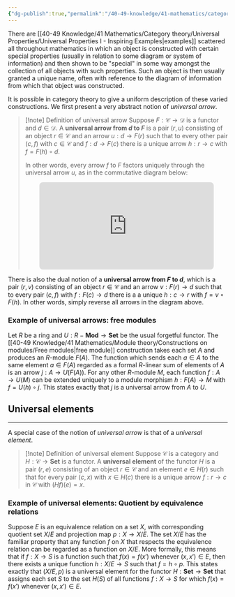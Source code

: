 ```yaml
---
{"dg-publish":true,"permalink":"/40-49-knowledge/41-mathematics/category-theory/universal-properties/universal-arrows-and-elements/","tags":["category_theory"],"updated":"2025-03-31T12:48:03-07:00"}
---
```


There are [[40-49 Knowledge/41 Mathematics/Category theory/Universal Properties/Universal Properties I - Inspiring Examples\|examples]] scattered all throughout mathematics in which an object is constructed with certain special properties (usually in relation to some diagram or system of information) and then shown to be "special" in some way amongst the collection of all objects with such properties. Such an object is then usually granted a unique name, often with reference to the diagram of information from which that object was constructed.

It is possible in category theory to give a uniform description of these varied constructions. We first present a very abstract notion of *universal arrow*.

>[!note] Definition of universal arrow
>Suppose $F:\mathcal{C}\to \mathcal{D}$ is a functor and $d\in \mathcal{D}$. A **universal arrow from $d$ to $F$** is a pair $(r,u)$ consisting of an object $r\in \mathcal{C}$ and an arrow $u:d\to F(r)$ such that to every other pair $(c,f)$ with $c\in \mathcal{C}$ and $f:d\to F(c)$ there is a unique arrow $h:r\to c$ with $f=F(h)\circ d$.
>
>In other words, every arrow $f$ to $F$ factors uniquely through the universal arrow $u$, as in the commutative diagram below:
><iframe class="quiver-embed" src="https://q.uiver.app/#q=WzAsNSxbMCwwLCJyIl0sWzIsMCwiZCJdLFszLDAsIkYocikiXSxbMCwxLCJjIl0sWzMsMSwiRihjKSJdLFsxLDIsInUiXSxbMSw0LCJmIiwyXSxbMCwzLCJcXGV4aXN0cyFoIiwwLHsic3R5bGUiOnsiYm9keSI6eyJuYW1lIjoiZGFzaGVkIn19fV0sWzIsNCwiRihoKSIsMCx7InN0eWxlIjp7ImJvZHkiOnsibmFtZSI6ImRhc2hlZCJ9fX1dXQ==&embed" width="400" height="200" style="border-radius: 8px; border: none; display: block; margin: auto"></iframe>

There is also the dual notion of a **universal arrow from $F$ to $d$**, which is a pair $(r,v)$ consisting of an object $r\in\mathcal{C}$ and an arrow $v:F(r)\to d$ such that to every pair $(c,f)$ with $f:F(c)\to d$ there is a a unique $h:c\to r$ with $f=v\circ F(h)$. In other words, simply reverse all arrows in the diagram above.

### Example of universal arrows: free modules

Let $R$ be a ring and $U:R-\textbf{Mod}\to \textbf{Set}$ be the usual forgetful functor. The [[40-49 Knowledge/41 Mathematics/Module theory/Constructions on modules/Free modules\|free module]] construction takes each set $A$ and produces an $R$-module $F(A)$. The function which sends each $a\in A$ to the same element $a\in F(A)$ regarded as a formal $R$-linear sum of elements of $A$ is an arrow $j:A\to U(F(A))$. For any other $R$-module $M$, each function $f:A\to U(M)$ can be extended uniquely to a module morphism $h:F(A)\to M$ with $f=U(h)\circ j$. This states exactly that $j$ is a universal arrow from $A$ to $U$.

## Universal elements
---

A special case of the notion of *universal arrow* is that of a *universal element*.

>[!note] Definition of universal element
>Suppose $\mathcal{C}$ is a category and $H:\mathcal{C}\to \textbf{Set}$ is a functor. A **universal element** of the functor $H$ is a pair $(r,e)$ consisting of an object $r\in\mathcal{C}$ and an element $e\in H(r)$ such that for every pair $(c,x)$ with $x\in H(c)$ there is a unique arrow $f:r\to c$ in $\mathcal{C}$ with $(Hf)(e) = x$.

### Example of universal elements: Quotient by equivalence relations

Suppose $E$ is an equivalence relation on a set $X$, with corresponding quotient set $X/E$ and projection map $p:X\to X/E$. The set $X/E$ has the familiar property that any function $f$ on $X$ that respects the equivalence relation can be regarded as a function on $X/E$. More formally, this means that if $f:X\to S$ is a function such that $f(x)=f(x')$ whenever $(x,x')\in E$, then there exists a unique function $h:X/E\to S$ such that $f = h\circ p$. This states exactly that $(X/E, p)$ is a universal element for the functor $H:\textbf{Set}\to\textbf{Set}$ that assigns each set $S$ to the set $H(S)$ of all functions $f:X\to S$ for which $f(x)=f(x')$ whenever $(x,x')\in E$.